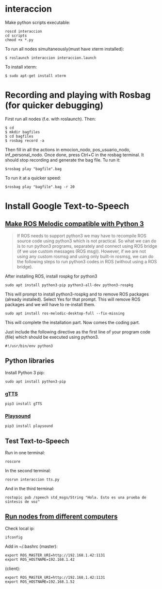 # interaccion

Make python scripts executable:
```
roscd interaccion
cd scripts
chmod +x *.py
```
To run all nodes simultaneously(must have xterm installed):
```
$ roslaunch interaccion interaccion.launch
```
To install xterm:
```
$ sudo apt-get install xterm
```

# Recording and playing with Rosbag (for quicker debugging)

First run all nodes (f.e. with roslaunch). Then:
```
$ cd
$ mkdir bagfiles
$ cd bagfiles
$ rosbag record -a
```
Then fill in all the actions in emocion_nodo, pos_usuario_nodo, inf_personal_nodo. Once done, press Ctrl+C in the rosbag terminal. It should stop recording and generate the bag file.
Tu run it:
```
$rosbag play "bagfile".bag
```
To run it at a quicker speed:
```
$rosbag play "bagfile".bag -r 20
```

# Install Google Text-to-Speech
## [Make ROS Melodic compatible with Python 3](https://dhanoopbhaskar.com/blog/2020-05-07-working-with-python-3-in-ros-kinetic-or-melodic/)
> If ROS needs to support python3 we may have to recompile ROS source code using python3 which is not practical. So what we can do is to run python3 programs, separately and connect using ROS bridge (if we use custom messages (ROS msg)). However, if we are not using any custom rosmsg and using only built-in rosmsg, we can do the following steps to run python3 codes in ROS (without using a ROS bridge).

After installing ROS, install rospkg for python3
```
sudo apt install python3-pip python3-all-dev python3-rospkg
```
This will prompt to install python3-rospkg and to remove ROS packages (already installed). Select Yes for that prompt. This will remove ROS packages and we will have to re-install them.
```
sudo apt install ros-melodic-desktop-full --fix-missing
```
This will complete the installation part. Now comes the coding part.

Just include the following directive as the first line of your program code (file) which should be executed using python3.
```
#!/usr/bin/env python3
```

## Python libraries

Install Python 3 pip:
```
sudo apt install python3-pip
```
### [gTTS](https://gtts.readthedocs.io/en/latest/)
```
pip3 install gTTS
```
### [Playsound](https://pypi.org/project/playsound/)
```
pip3 install playsound
```

## Test Text-to-Speech
Run in one terminal:
```
roscore
```
In the second terminal:
```
rosrun interaccion tts.py
```
And in the third terminal:
```
rostopic pub /speech std_msgs/String "Hola. Esto es una prueba de síntesis de voz"
```

## [Run nodes from different computers](https://www.youtube.com/watch?v=Y4yRNOQXD5I)
Check local ip:
```
ifconfig
```
Add in ~/.bashrc (master):
```
export ROS_MASTER_URI=http://192.168.1.42:1131
export ROS_HOSTNAME=192.168.1.42
```
(client):
```
export ROS_MASTER_URI=http://192.168.1.42:1131
export ROS_HOSTNAME=192.168.1.52
```

